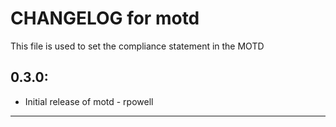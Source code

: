 # CHANGELOG for motd

This file is used to set the compliance statement in the MOTD

## 0.3.0:

* Initial release of motd - rpowell

- - -
